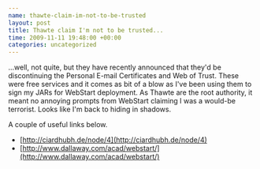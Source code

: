```yaml
---
name: thawte-claim-im-not-to-be-trusted
layout: post
title: Thawte claim I'm not to be trusted...
time: 2009-11-11 19:48:00 +00:00
categories: uncategorized
---
```


 ...well, not quite, but they have recently announced that they'd be discontinuing the Personal E-mail Certificates and Web of Trust. These were free services and it comes as bit of a blow as I've been using them to sign my JARs for WebStart deployment. As Thawte are the root authority, it meant no annoying prompts from WebStart claiming I was a would-be terrorist. Looks like I'm back to hiding in shadows.
  
A couple of useful links below.

* [http://ciardhubh.de/node/4](http://ciardhubh.de/node/4)
* [http://www.dallaway.com/acad/webstart/](http://www.dallaway.com/acad/webstart/)

